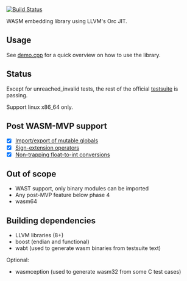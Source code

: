 [![Build Status](https://travis-ci.com/Jiboo/wembed.svg?branch=master)](https://travis-ci.com/Jiboo/wembed)

WASM embedding library using LLVM's Orc JIT.

Usage
-----

See [demo.cpp](demo.cpp) for a quick overview on how to use the library.

Status
------

Except for unreached_invalid tests, the rest of the official [testsuite](https://github.com/WebAssembly/testsuite)
is passing.

Support linux x86_64 only.

Post WASM-MVP support
---------------------

- [x] [Import/export of mutable globals](https://github.com/WebAssembly/proposals/issues/5)
- [x] [Sign-extension operators](https://github.com/WebAssembly/proposals/issues/9)
- [x] [Non-trapping float-to-int conversions](https://github.com/WebAssembly/proposals/issues/11)

Out of scope
------------

- WAST support, only binary modules can be imported
- Any post-MVP feature below phase 4
- wasm64

Building dependencies
---------------------

- LLVM libraries (8+)
- boost (endian and functional)
- wabt (used to generate wasm binaries from testsuite text)

Optional:
- wasmception (used to generate wasm32 from some C test cases)
